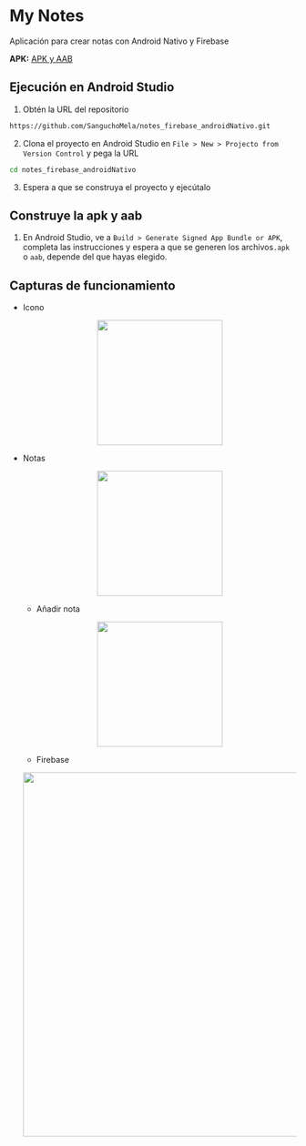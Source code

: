 # My Notes

Aplicación para crear notas con Android Nativo y Firebase

**APK:** [APK y AAB](https://github.com/SanguchoMela/notes_firebase_androidNativo/releases/tag/my_notes) 

## Ejecución en Android Studio

1. Obtén la URL del repositorio

```bash
https://github.com/SanguchoMela/notes_firebase_androidNativo.git
```

2. Clona el proyecto en Android Studio en `File > New > Projecto from Version Control` y pega la URL

```bash
cd notes_firebase_androidNativo
```

3. Espera a que se construya el proyecto y ejecútalo

## Construye la apk y aab

1. En Android Studio, ve a `Build > Generate Signed App Bundle or APK`, completa las instrucciones y espera a que se generen los archivos`.apk` o `aab`, depende del que hayas elegido.

## Capturas de funcionamiento

- Icono
  <p align="center">
    <img src="https://github.com/user-attachments/assets/218cc35c-e9f5-4e29-b5b5-dc6391e18a85" width="220px">
  </p>

- Notas
  <p align="center">
    <img src="https://github.com/user-attachments/assets/4739e618-a33a-462e-b957-4bd3c5c62182" width="220px">
  </p>

  - Añadir nota
  <p align="center">
    <img src="https://github.com/user-attachments/assets/d6efb874-6e4b-4136-9337-b57bad1e2255" width="220px">
  </p>

    - Firebase
  <p align="center">
    <img src="https://github.com/user-attachments/assets/4a03f283-a20d-48a4-b47f-670c6e12abcb" width="640px">
  </p>
